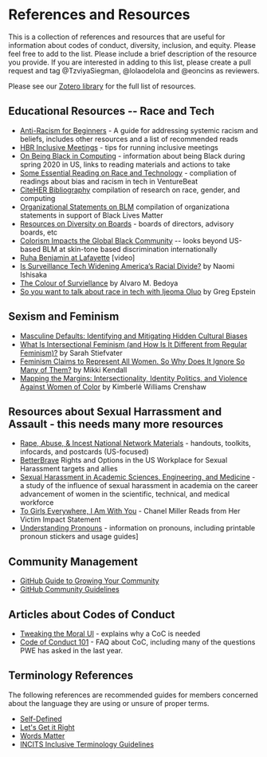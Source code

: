 # References and Resources

This is a collection of references and resources that are useful for information about codes of conduct, diversity, inclusion, and equity. Please feel free to add to the list. Please include a brief description of the resource you provide. If you are interested in adding to this list, please create a pull request and tag @TzviyaSiegman, @lolaodelola and @eoncins as reviewers.

Please see our [Zotero library](https://www.zotero.org/groups/2864452/w3c_pwe/library) for the full list of resources. 

## Educational Resources -- Race and Tech

* [Anti-Racism for Beginners](http://www.antiracismforbeginners.com) - A guide for addressing systemic racism and beliefs, includes other resources and a list of recommended reads 
* [HBR Inclusive Meetings](https://hbr.org/2019/09/to-build-an-inclusive-culture-start-with-inclusive-meetings) - tips for running inclusive meetings
* [On Being Black in Computing](https://medium.com/@quincykbrown/on-being-black-in-computing-during-these-days-54e049d56987) - information about being Black during spring 2020 in US, links to reading materials and actions to take
* [Some Essential Reading on Race and Technology](https://venturebeat.com/2020/06/02/some-essential-reading-and-research-on-race-and-technology/) - compliation of readings about bias and racism in tech in VentureBeat 
* [CiteHER Bibliography](https://blackcomputeher.org/citeher-bibliography/) compilation of research on race, gender, and computing
* [Organizational Statements on BLM](https://docs.google.com/spreadsheets/d/1vUj3BBJ2Xps5OhvRntQrx2zo1lGg12Q5MGt-rVeWTmI/edit#gid=0) compilation of organizationa statements in support of Black Lives Matter
* [Resources on Diversity on Boards](https://boardsource.org/research-critical-issues/diversity-equity-inclusion/) - boards of directors, advisory boards, etc
* [Colorism Impacts the Global Black Community](https://medium.com/age-of-awareness/colorism-impacts-the-global-black-community-bf213cb6b722) -- looks beyond US-based BLM at skin-tone based discrimination internationally
* [Ruha Benjamin at Lafayette](https://media.lafayette.edu/media/1_s420mk6t) [video]
* [Is Surveillance Tech Widening America’s Racial Divide?](https://www.govtech.com/public-safety/Is-Surveillance-Tech-Widening-Americas-Racial-Divide.html) by Naomi Ishisaka
* [The Colour of Surviellance](https://slate.com/technology/2016/01/what-the-fbis-surveillance-of-martin-luther-king-says-about-modern-spying.html) by Alvaro M. Bedoya
* [So you want to talk about race in tech with Ijeoma Oluo](https://techcrunch.com/2020/06/13/so-you-want-to-talk-about-race-in-tech-with-ijeoma-oluo/) by Greg Epstein

## Sexism and Feminism
* [Masculine Defaults: Identifying and Mitigating Hidden Cultural Biases](https://doi.org/10.1037/rev0000209)
* [What Is Intersectional Feminism (and How Is It Different from Regular Feminism)?](https://www.purewow.com/wellness/what-is-intersectional-feminism) by Sarah Stiefvater
* [Feminism Claims to Represent All Women. So Why Does It Ignore So Many of Them?](https://time.com/5789438/feminism-poverty-gun-violence/) by Mikki Kendall
* [Mapping the Margins: Intersectionality, Identity Politics, and Violence Against Women of Color](https://drive.google.com/file/d/1ifzT7WVGj-C7k_f0qiQDSTDxqp7bssK3/view) by Kimberlé Williams Crenshaw

## Resources about Sexual Harrassment and Assault - this needs many more resources

* [Rape, Abuse, & Incest National Network Materials](https://www.rainn.org/materials) - handouts, toolkits, infocards, and postcards (US-focused)
* [BetterBrave](https://www.betterbrave.org/) Rights and Options in the US Workplace for Sexual Harassment targets and allies
* [Sexual Harassment in Academic Sciences, Engineering, and Medicine](http://sites.nationalacademies.org/SHStudy/index.htm) - a study of the influence of sexual harassment in academia on the career advancement of women in the scientific, technical, and medical workforce 
* [To Girls Everywhere, I Am With You](https://www.democracynow.org/2019/10/11/to_girls_everywhere_i_am_with) - Chanel Miller Reads from Her Victim Impact Statement
* [Understanding Pronouns](https://lbgtq.mit.edu/resources/understanding-pronouns-and-using-pronoun-stickers) - information on pronouns, including printable pronoun stickers and usage guides\]

## Community Management
* [GitHub Guide to Growing Your Community](https://opensource.guide/building-community/#growing-your-community)
* [GitHub Community Guidelines](https://docs.github.com/en/free-pro-team@latest/github/site-policy/github-community-guidelines)

## Articles about Codes of Conduct

* [Tweaking the Moral UI](https://alistapart.com/article/tweaking-the-moral-ui) - explains why a CoC is needed
* [Code of Conduct 101](https://www.ashedryden.com/blog/codes-of-conduct-101-faq) - FAQ about CoC, including many of the questions PWE has asked in the last year.

## Terminology References 

The following references are recommended guides for members concerned about the language they are using or unsure of proper terms.
* [Self-Defined](https://www.selfdefined.app/)
* [Let's Get it Right](https://www.adl.org/education/resources/tools-and-strategies/lets-get-it-right-using-correct-pronouns-and-names)
* [Words Matter](https://thenewstack.io/words-matter-finally-tech-looks-at-removing-exclusionary-language/)
* [INCITS Inclusive Terminology Guidelines](https://standards.incits.org/apps/group_public/download.php/131246/eb-2021-00288-001-INCITS-Inclusive-Terminology-Guidelines.pdf)
